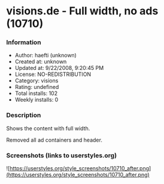 # visions.de - Full width, no ads (10710)

### Information
- Author: haefti (unknown)
- Created at: unknown
- Updated at: 9/22/2008, 9:20:45 PM
- License: NO-REDISTRIBUTION
- Category: visions
- Rating: undefined
- Total installs: 102
- Weekly installs: 0


### Description
Shows the content with full width.

Removed all ad containers and header.


### Screenshots (links to userstyles.org)
![https://userstyles.org/style_screenshots/10710_after.png](https://userstyles.org/style_screenshots/10710_after.png)


